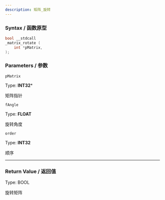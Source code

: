 ```yaml
---
description: 矩阵_旋转
---
```


### Syntax / 函数原型

```C++
bool __stdcall 
_matrix_rotate (
    int *pMatrix,
);
```


### Parameters / 参数

`pMatrix`

Type: **INT32***

矩阵指针

`fAngle`

Type: **FLOAT**

旋转角度

`order`

Type: **INT32**

顺序

---

### Return Value / 返回值

Type: BOOL

旋转矩阵
